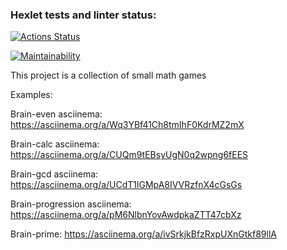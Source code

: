### Hexlet tests and linter status:
[![Actions Status](https://github.com/Glam52/python-project-49/actions/workflows/hexlet-check.yml/badge.svg)](https://github.com/Glam52/python-project-49/actions)

[![Maintainability](https://api.codeclimate.com/v1/badges/d60bce503c87d30cc9b5/maintainability)](https://codeclimate.com/github/Glam52/python-project-49/maintainability)

This project is a collection of small math games

Examples:

Brain-even asciinema: https://asciinema.org/a/Wq3YBf41Ch8tmIhF0KdrMZ2mX

Brain-calc asciinema: https://asciinema.org/a/CUQm9tEBsyUgN0q2wpng6fEES

Brain-gcd asciinema: https://asciinema.org/a/UCdT1lGMpA8IVVRzfnX4cGsGs

Brain-progression asciinema: https://asciinema.org/a/pM6NlbnYovAwdpkaZTT47cbXz

Brain-prime: https://asciinema.org/a/ivSrkjkBfzRxpUXnGtkf89llA